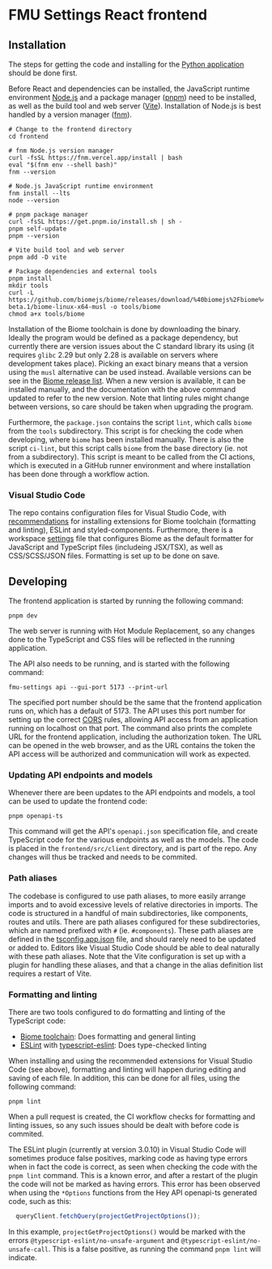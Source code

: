# FMU Settings React frontend

## Installation

The steps for getting the code and installing for the
[Python application](../README.md#developing) should be done first.

Before React and dependencies can be installed, the JavaScript runtime environment
[Node.js](https://nodejs.org/) and a package manager ([pnpm](https://pnpm.io/)) need to
be installed, as well as the build tool and web server ([Vite](https://vite.dev/)).
Installation of Node.js is best handled by a version manager
([fnm](https://github.com/Schniz/fnm)).

```shell
# Change to the frontend directory
cd frontend

# fnm Node.js version manager
curl -fsSL https://fnm.vercel.app/install | bash
eval "$(fnm env --shell bash)"
fnm --version

# Node.js JavaScript runtime environment
fnm install --lts
node --version

# pnpm package manager
curl -fsSL https://get.pnpm.io/install.sh | sh -
pnpm self-update
pnpm --version

# Vite build tool and web server
pnpm add -D vite

# Package dependencies and external tools
pnpm install
mkdir tools
curl -L https://github.com/biomejs/biome/releases/download/%40biomejs%2Fbiome%402.0.0-beta.1/biome-linux-x64-musl -o tools/biome
chmod a+x tools/biome
```

Installation of the Biome toolchain is done by downloading the binary. Ideally the
program would be defined as a package dependency, but currently there are version issues
about the C standard library its using (it requires `glibc` 2.29 but only 2.28 is
available on servers where development takes place). Picking an exact binary means that a
version using the `musl` alternative can be used instead. Available versions can be see
in the [Biome release list](https://github.com/biomejs/biome/releases). When a new
version is available, it can be installed manually, and the documentation with the above
command updated to refer to the new version. Note that linting rules might change between
versions, so care should be taken when upgrading the program.

Furthermore, the `package.json` contains the script `lint`, which calls `biome` from the
`tools` subdirectory. This script is for checking the code when developing, where `biome`
has been installed manually. There is also the script `ci-lint`, but this script calls
`biome` from the base directory (ie. not from a subdirectory). This script is meant to be
called from the CI actions, which is executed in a GitHub runner environment and where
installation has been done through a workflow action.

### Visual Studio Code

The repo contains configuration files for Visual Studio Code, with
[recommendations](../.vscode/extensions.json) for installing extensions for Biome
toolchain (formatting and linting), ESLint and styled-components. Furthermore, there is a
workspace [settings](../.vscode/settings.json) file that configures Biome as the default
formatter for JavaScript and TypeScript files (includeing JSX/TSX), as well as
CSS/SCSS/JSON files. Formatting is set up to be done on save.


## Developing

The frontend application is started by running the following command:

```shell
pnpm dev
```

The web server is running with Hot Module Replacement, so any changes done to the TypeScript
and CSS files will be reflected in the running application.

The API also needs to be running, and is started with the following command:

```shell
fmu-settings api --gui-port 5173 --print-url
```

The specified port number should be the same that the frontend application runs on,
which has a default of 5173. The API uses this port number for setting up the correct
[CORS](https://developer.mozilla.org/en-US/docs/Web/HTTP/Guides/CORS) rules, allowing API
access from an application running on localhost on that port. The command also prints the
complete URL for the frontend application, including the authorization token. The URL can
be opened in the web browser, and as the URL contains the token the API access will be
authorized and communication will work as expected.


### Updating API endpoints and models

Whenever there are been updates to the API endpoints and models, a tool can be used to
update the frontend code:

```shell
pnpm openapi-ts
```

This command will get the API's `openapi.json` specification file, and create TypeScript
code for the various endpoints as well as the models. The code is placed in the
`frontend/src/client` directory, and is part of the repo. Any changes will thus be
tracked and needs to be commited.


### Path aliases

The codebase is configured to use path aliases, to more easily arrange imports and to
avoid excessive levels of relative directories in imports. The code is structured in a
handful of main subdirectories, like components, routes and utils. There are path aliases
configured for these subdirectories, which are named prefixed with `#` (ie.
`#components`). These path aliases are defined in the
[tsconfig.app.json](tsconfig.app.json) file, and should rarely need to be updated or
added to. Editors like Visual Studio Code should be able to deal naturally with these
path aliases. Note that the Vite configuration is set up with a plugin for handling these
aliases, and that a change in the alias definition list requires a restart of Vite.


### Formatting and linting

There are two tools configured to do formatting and linting of the TypeScript code:

- [Biome toolchain](https://biomejs.dev/): Does formatting and general linting
- [ESLint](https://eslint.org/) with [typescript-eslint](https://typescript-eslint.io/):
  Does type-checked linting

When installing and using the recommended extensions for Visual Studio Code (see above),
formatting and linting will happen during editing and saving of each file. In addition,
this can be done for all files, using the following command:

```shell
pnpm lint
```

When a pull request is created, the CI workflow checks for formatting and linting issues,
so any such issues should be dealt with before code is commited.

The ESLint plugin (currently at version 3.0.10) in Visual Studio Code will sometimes
produce false positives, marking code as having type errors when in fact the code is
correct, as seen when checking the code with the `pnpm lint` command. This is a known
error, and after a restart of the plugin the code will not be marked as having errors.
This error has been observed when using the `*Options` functions from the Hey API
openapi-ts generated code, such as this:

```typescript
  queryClient.fetchQuery(projectGetProjectOptions());
```
In this example, `projectGetProjectOptions()` would be marked with the errors
`@typescript-eslint/no-unsafe-argument` and `@typescript-eslint/no-unsafe-call`. This is
a false positive, as running the command `pnpm lint` will indicate.
